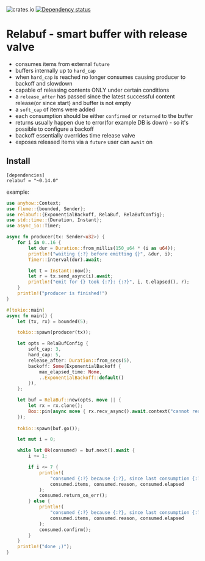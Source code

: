 ![crates.io](https://img.shields.io/crates/v/relabuf.svg)
[![Dependency status](https://deps.rs/repo/github/let4be/relabuf/status.svg)](https://deps.rs/repo/github/let4be/relabuf)

# Relabuf - smart buffer with release valve
 - consumes items from external `future`
 - buffers internally up to `hard_cap`
 - when `hard_cap` is reached no longer consumes causing producer to backoff and slowdown
 - capable of releasing contents ONLY under certain conditions
 - a `release_after` has passed since the latest successful content release(or since start) and buffer is not empty
 - a `soft_cap` of items were added
 - each consumption should be either `confirmed` or `returned` to the buffer
 - returns usually happen due to error(for example DB is down) - so it's possible to configure a backoff
 - backoff essentially overrides time release valve
 - exposes released items via a `future` user can `await` on
## Install

```
[dependencies]
relabuf = "~0.14.0"
```

example:

```rust
use anyhow::Context;
use flume::{bounded, Sender};
use relabuf::{ExponentialBackoff, RelaBuf, RelaBufConfig};
use std::time::{Duration, Instant};
use async_io::Timer;

async fn producer(tx: Sender<u32>) {
    for i in 0..16 {
        let dur = Duration::from_millis(150_u64 * (i as u64));
        println!("waiting {:?} before emitting {}", &dur, i);
        Timer::interval(dur).await;

        let t = Instant::now();
        let r = tx.send_async(i).await;
        println!("emit for {} took {:?}: {:?}", i, t.elapsed(), r);
    }
    println!("producer is finished!")
}

#[tokio::main]
async fn main() {
    let (tx, rx) = bounded(5);

    tokio::spawn(producer(tx));

    let opts = RelaBufConfig {
        soft_cap: 3,
        hard_cap: 5,
        release_after: Duration::from_secs(5),
        backoff: Some(ExponentialBackoff {
            max_elapsed_time: None,
            ..ExponentialBackoff::default()
        }),
    };

    let buf = RelaBuf::new(opts, move || {
        let rx = rx.clone();
        Box::pin(async move { rx.recv_async().await.context("cannot read") })
    });
    
    tokio::spawn(buf.go());

    let mut i = 0;

    while let Ok(consumed) = buf.next().await {
        i += 1;

        if i <= 7 {
            println!(
                "consumed {:?} because {:?}, since last consumption {:?} - returning due to err",
                consumed.items, consumed.reason, consumed.elapsed
            );
            consumed.return_on_err();
        } else {
            println!(
                "consumed {:?} because {:?}, since last consumption {:?}",
                consumed.items, consumed.reason, consumed.elapsed
            );
            consumed.confirm();
        }
    }
    println!("done ;)");
}
```